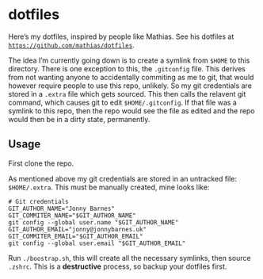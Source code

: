# dotfiles

Here’s my dotfiles, inspired by people like Mathias. See his dotfiles at
[`https://github.com/mathias/dotfiles`](https://github.com/mathias/dotfiles).

The idea I’m currently going down is to create a symlink from `$HOME` to this
directory. There is one exception to this, the `.gitconfig` file. This derives
from not wanting anyone to accidentally commiting as me to git, that would
however require people to use this repo, unlikely. So my git credentials are
stored in a `.extra` file which gets sourced. This then calls the relavent git
command, which causes git to edit `$HOME/.gitconfig`. If that file was a symlink
to this repo, then the repo would see the file as edited and the repo would then
be in a dirty state, permanently.

## Usage

First clone the repo.

As mentioned above my git credentials are stored in an untracked file:
`$HOME/.extra`. This must be manually created, mine looks like:

```
# Git credentials
GIT_AUTHOR_NAME="Jonny Barnes"
GIT_COMMITER_NAME="$GIT_AUTHOR_NAME"
git config --global user.name "$GIT_AUTHOR_NAME"
GIT_AUTHOR_EMAIL="jonny@jonnybarnes.uk"
GIT_COMMITER_EMAIL="$GIT_AUTHOR_EMAIL"
git config --global user.email "$GIT_AUTHOR_EMAIL"
```

Run `./boostrap.sh`, this will create all the necessary symlinks, then source
`.zshrc`. This is a **destructive** process, so backup your dotfiles first.
